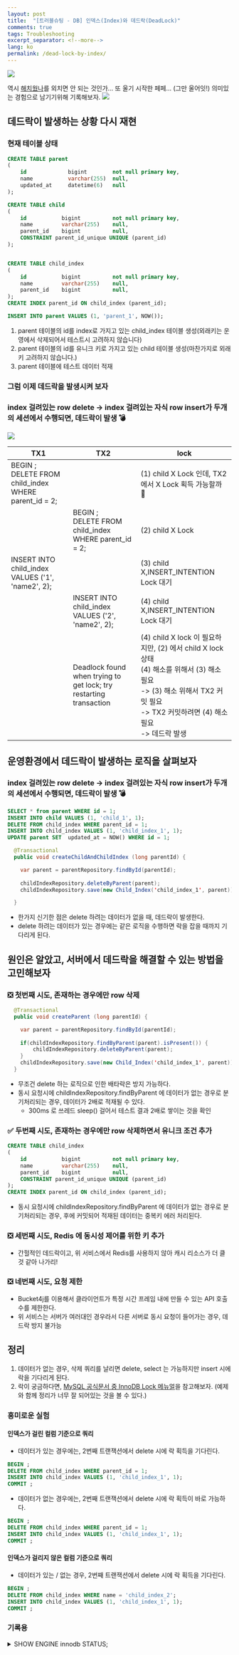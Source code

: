 ```yaml
---
layout: post
title:  "[트러블슈팅 - DB] 인덱스(Index)와 데드락(DeadLock)"
comments: true
tags: Troubleshooting
excerpt_separator: <!--more-->
lang: ko
permalink: /dead-lock-by-index/
---
```


![](https://velog.velcdn.com/images/haron/post/329afb75-8be4-47ed-ab19-cb087ec1a934/image.png)

역시 [해치웠나](https://velog.io/@haron/%EC%99%B8%EB%9E%98%ED%82%A4Foreign-Key%EC%99%80-%EB%8D%B0%EB%93%9C%EB%9D%BDDeadLock-%EA%B7%B8%EB%A6%AC%EA%B3%A0-%EC%BF%BC%EB%A6%AC-%EC%A7%80%EC%97%B0-%EC%8B%A4%ED%96%89-eruedsy4)를 외치면 안 되는 것인가... 또 울기 시작한 페페... (그만 울어잇!)
의미있는 경험으로 남기기위해 기록해보자.
![](https://velog.velcdn.com/images/haron/post/1687c152-873d-425f-96f9-174735a9c262/image.png)

## 데드락이 발생하는 상황 다시 재현

### 현재 테이블 상태
```sql
CREATE TABLE parent
(
    id             bigint        not null primary key,
    name           varchar(255)  null,
    updated_at     datetime(6)   null
);

CREATE TABLE child
(
    id           bigint          not null primary key,
    name         varchar(255)    null,
    parent_id    bigint          null,
    CONSTRAINT parent_id_unique UNIQUE (parent_id)
);


CREATE TABLE child_index
(
    id           bigint          not null primary key,
    name         varchar(255)    null,
    parent_id    bigint          null,
);
CREATE INDEX parent_id ON child_index (parent_id);

INSERT INTO parent VALUES (1, 'parent_1', NOW());
```
1. parent 테이블의 id를 index로 가지고 있는 child_index 테이블 생성(외래키는 운영에서 삭제되어서 테스트시 고려하지 않습니다)
2. parent 테이블의 id를 유니크 키로 가지고 있는 child 테이블 생성(마찬가지로 외래키 고려하지 않습니다.)
2. parent 테이블에 테스트 데이터 적재

### 그럼 이제 데드락을 발생시켜 보자
### index 걸려있는 row delete →  index 걸려있는 자식 row insert가 두개의 세션에서 수행되면, 데드락이 발생 💣
![](https://velog.velcdn.com/images/haron/post/bc47166e-b1b7-4f30-ac1f-09932cb38ff7/image.png)

|TX1|TX2|lock|
|------|---|---|
|BEGIN ;  <br> DELETE FROM child_index WHERE parent_id = 2;||(1) child X Lock 인데, TX2에서 X Lock 획득 가능할까 🤔|
||BEGIN ;  <br> DELETE FROM child_index WHERE parent_id = 2;|(2) child X Lock|
|INSERT INTO child_index VALUES ('1', 'name2', 2);||(3) child X,INSERT_INTENTION Lock 대기|
||INSERT INTO child_index VALUES ('2', 'name2', 2);|(4) child X,INSERT_INTENTION Lock 대기|
||Deadlock found when trying to get lock; try restarting transaction|(4) child X lock 이 필요하지만, (2) 에서 child X lock 상태 <br> (4) 해소를 위해서 (3) 해소 필요 <br> -> (3) 해소 위해서 TX2 커밋 필요 <br> -> TX2 커밋하려면 (4) 해소 필요 <br> -> 데드락 발생|

## 운영환경에서 데드락이 발생하는 로직을 살펴보자

### index 걸려있는 row delete →  index 걸려있는 자식 row insert가 두개의 세션에서 수행되면, 데드락이 발생 💣
```sql
SELECT * from parent WHERE id = 1;
INSERT INTO child VALUES (1, 'child_1', 1);
DELETE FROM child_index WHERE parent_id = 1;
INSERT INTO child_index VALUES (1, 'child_index_1', 1);
UPDATE parent SET  updated_at = NOW() WHERE id = 1;
```

```java
  @Transactional
  public void createChildAndChildIndex (long parentId) {

    var parent = parentRepository.findById(parentId);
    
    childIndexRepository.deleteByParent(parent);
    childIndexRepository.save(new Child_Index('child_index_1', parent));

  }
```
- 한가지 신기한 점은 delete 하려는 데이터가 없을 때, 데드락이 발생한다.
- delete 하려는 데이터가 있는 경우에는 같은 로직을 수행하면 락을 잡을 때까지 기다리게 된다.

## 원인은 알았고, 서버에서 데드락을 해결할 수 있는 방법을 고민해보자
### ❎ 첫번째 시도, 존재하는 경우에만 row 삭제
```java
  @Transactional
  public void createParent (long parentId) {

    var parent = parentRepository.findById(parentId);
    
    if(childIndexRepository.findByParent(parent).isPresent()) {
        childIndexRepository.deleteByParent(parent);
    }
    childIndexRepository.save(new Child_Index('child_index_1', parent));
  }
```
- 무조건 delete 하는 로직으로 인한 배타락은 방지 가능하다.
- 동시 요청시에 childIndexRepository.findByParent 에 데이터가 없는 경우로 분기처리되는 경우, 데이터가 2배로 적재될 수 있다.
  - 300ms 로 쓰레드 sleep() 걸어서 테스트 결과 2배로 쌓이는 것을 확인

### ✅ 두번째 시도, 존재하는 경우에만 row 삭제하면서 유니크 조건 추가
```sql
CREATE TABLE child_index
(
    id           bigint          not null primary key,
    name         varchar(255)    null,
    parent_id    bigint          null,
    CONSTRAINT parent_id_unique UNIQUE (parent_id)
);
CREATE INDEX parent_id ON child_index (parent_id);
```
- 동시 요청시에 childIndexRepository.findByParent 에 데이터가 없는 경우로 분기처리되는 경우, 후에 커밋되어 적재된 데이터는 중복키 에러 처리된다.

### ❎ 세번째 시도, Redis 에 동시성 제어를 위한 키 추가
- 간헐적인 데드락이고, 위 서비스에서 Redis를 사용하지 않아 캐시 리소스가 더 클 것 같아 나가리!

### ❎ 네번째 시도, 요청 제한
- Bucket4j를 이용해서 클라이언트가 특정 시간 프레임 내에 만들 수 있는 API 호출 수를 제한한다.
- 위 서비스는 서버가 여러대인 경우라서 다른 서버로 동시 요청이 들어가는 경우, 데드락 방지 불가능

## 정리
1. 데이터가 없는 경우, 삭제 쿼리를 날리면 delete, select 는 가능하지만 insert 시에 락을 기다리게 된다.
2. 락이 궁금하다면, [MySQL 공식문서 중 InnoDB Lock 메뉴얼](https://dev.mysql.com/doc/refman/8.0/en/innodb-locking.html#innodb-record-locks)을 참고해보자. (예제와 함께 정리가 너무 잘 되어있는 것을 볼 수 있다.)

### 흥미로운 실험
#### 인덱스가 걸린 컬럼 기준으로 쿼리
- 데이터가 있는 경우에는, 2번째 트랜잭션에서 delete 시에 락 획득을 기다린다.
```sql
BEGIN ;
DELETE FROM child_index WHERE parent_id = 1;
INSERT INTO child_index VALUES (1, 'child_index_1', 1);
COMMIT ;
```
- 데이터가 없는 경우에는, 2번째 트랜잭션에서 delete 시에 락 획득이 바로 가능하다.
```sql
BEGIN ;
DELETE FROM child_index WHERE parent_id = 1;
INSERT INTO child_index VALUES (1, 'child_index_1', 1);
COMMIT ;
```
#### 인덱스가 걸리지 않은 컬럼 기준으로 쿼리
- 데이터가 있는 / 없는 경우, 2번째 트랜잭션에서 delete 시에 락 획득을 기다린다.
```sql
BEGIN ;
DELETE FROM child_index WHERE name = 'child_index_2';
INSERT INTO child_index VALUES (1, 'child_index_1', 1);
COMMIT ;
```

### 기록용
<details>
<summary>SHOW ENGINE innodb STATUS;</summary>
  *** (1) TRANSACTION:TRANSACTION 13034, ACTIVE 6 sec insertingmysql tables in use 1, locked 1LOCK WAIT 4 lock struct(s), heap size 1128, 3 row lock(s), undo log entries 1MySQL thread id 280, OS thread handle 6136639488, query id 21716 localhost 127.0.0.1 root update/* ApplicationName=DataGrip 2022.3.2 */ insert into child values ('2', 'name2', 2)

*** (1) HOLDS THE LOCK(S):RECORD LOCKS space id 154 page no 4 n bits 72 index PRIMARY of table jpa.child trx id 13034 lock_mode X locks rec but not gapRecord lock, heap no 3 PHYSICAL RECORD: n_fields 5; compact format; info bits 0

*** (1) WAITING FOR THIS LOCK TO BE GRANTED:RECORD LOCKS space id 154 page no 5 n bits 72 index parent_id of table jpa.child trx id 13034 lock_mode X insert intention waitingRecord lock, heap no 1 PHYSICAL RECORD: n_fields 1; compact format; info bits 0

*** (2) TRANSACTION:TRANSACTION 13035, ACTIVE 4 sec insertingmysql tables in use 1, locked 1LOCK WAIT 3 lock struct(s), heap size 1128, 2 row lock(s)MySQL thread id 281, OS thread handle 6135525376, query id 21726 localhost 127.0.0.1 root update/* ApplicationName=DataGrip 2022.3.2 */ insert into child values ('2', 'name2', 2)

*** (2) HOLDS THE LOCK(S):RECORD LOCKS space id 154 page no 5 n bits 72 index parent_id of table jpa.child trx id 13035 lock_mode XRecord lock, heap no 1 PHYSICAL RECORD: n_fields 1; compact format; info bits 0

*** (2) WAITING FOR THIS LOCK TO BE GRANTED:RECORD LOCKS space id 154 page no 4 n bits 72 index PRIMARY of table jpa.child trx id 13035 lock mode S locks rec but not gap waitingRecord lock, heap no 3 PHYSICAL RECORD: n_fields 5; compact format; info bits 0

- SELECT * FROM performance_schema.data_locks;

| INDEX\_NAME | OBJECT\_INSTANCE\_BEGIN | LOCK\_TYPE | LOCK\_MODE | LOCK\_STATUS | LOCK\_DATA |
| :--- | :--- | :--- | :--- | :--- | :--- |
| null | 4813003272 | TABLE | IX | GRANTED | null |
| parent\_id | 4823656472 | RECORD | X | GRANTED | supremum pseudo-record |
| parent\_id | 4823656816 | RECORD | X,INSERT\_INTENTION | GRANTED | supremum pseudo-record |
| parent\_id | 4823657160 | RECORD | X,GAP | GRANTED | 1, 1 |
</details>
